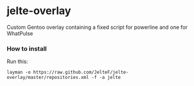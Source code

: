 jelte-overlay
=============

Custom Gentoo overlay containing a fixed script for powerline and one for
WhatPulse

### How to install

Run this:

    layman -o https://raw.github.com/JelteF/jelte-overlay/master/repositories.xml -f -a jelte

